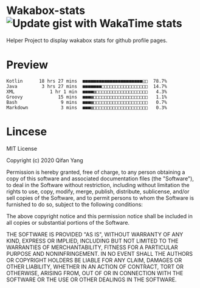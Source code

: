  # Wakabox-stats ![Update gist with WakaTime stats](https://github.com/underwindfall/wakabox-stats/workflows/Update%20gist%20with%20WakaTime%20stats/badge.svg)

  Helper Project to display wakabox stats for github profile pages. 
 # Preview 
  
  ```  
 Kotlin      18 hrs 27 mins  ■■■■■■■■■■■■■■■■■■■■■■◱□  78.7%
Java         3 hrs 27 mins  ■■■■■■■□□□□□□□□□□□□□□□□□  14.7%
XML             1 hr 1 min  ■■■■▥□□□□□□□□□□□□□□□□□□□   4.3%
Groovy             15 mins  ■■■▦□□□□□□□□□□□□□□□□□□□□   1.1%
Bash                9 mins  ■■■▦□□□□□□□□□□□□□□□□□□□□   0.7%
Markdown            3 mins  ■■■▥□□□□□□□□□□□□□□□□□□□□   0.3% 
 ``` 
  
 
 # Lincese 

  MIT License

  Copyright (c) 2020 Qifan Yang
  
  Permission is hereby granted, free of charge, to any person obtaining a copy
  of this software and associated documentation files (the "Software"), to deal
  in the Software without restriction, including without limitation the rights
  to use, copy, modify, merge, publish, distribute, sublicense, and/or sell
  copies of the Software, and to permit persons to whom the Software is
  furnished to do so, subject to the following conditions:
  
  The above copyright notice and this permission notice shall be included in all
  copies or substantial portions of the Software.
  
  THE SOFTWARE IS PROVIDED "AS IS", WITHOUT WARRANTY OF ANY KIND, EXPRESS OR
  IMPLIED, INCLUDING BUT NOT LIMITED TO THE WARRANTIES OF MERCHANTABILITY,
  FITNESS FOR A PARTICULAR PURPOSE AND NONINFRINGEMENT. IN NO EVENT SHALL THE
  AUTHORS OR COPYRIGHT HOLDERS BE LIABLE FOR ANY CLAIM, DAMAGES OR OTHER
  LIABILITY, WHETHER IN AN ACTION OF CONTRACT, TORT OR OTHERWISE, ARISING FROM,
  OUT OF OR IN CONNECTION WITH THE SOFTWARE OR THE USE OR OTHER DEALINGS IN THE
  SOFTWARE.
